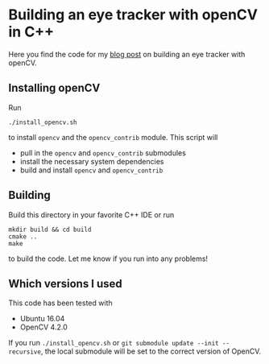 # Building an eye tracker with openCV in C++

Here you find the code for my [blog post](http://bewagner.github.io/programming/2020/04/12/building-an-eye-tracker-with-opencv-in-cpp/) on building an eye tracker with openCV. 

## Installing openCV

Run 
```shell script 
./install_opencv.sh
```
to install `opencv` and the `opencv_contrib` module. This script will
- pull in the `opencv` and `opencv_contrib` submodules
- install the necessary system dependencies
- build and install `opencv` and `opencv_contrib`
 
## Building

Build this directory in your favorite C++ IDE or run
```
mkdir build && cd build
cmake ..
make
```
to build the code. Let me know if you run into any problems!

## Which versions I used
This code has been tested with
- Ubuntu 16.04
- OpenCV 4.2.0 

If you run `./install_opencv.sh` or `git submodule update --init --recursive`, the local submodule will be set to the correct version of OpenCV.

